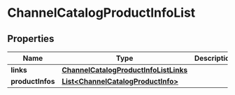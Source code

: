 
# ChannelCatalogProductInfoList

## Properties
Name | Type | Description | Notes
------------ | ------------- | ------------- | -------------
**links** | [**ChannelCatalogProductInfoListLinks**](ChannelCatalogProductInfoListLinks.md) |  |  [optional]
**productInfos** | [**List&lt;ChannelCatalogProductInfo&gt;**](ChannelCatalogProductInfo.md) |  |  [optional]



